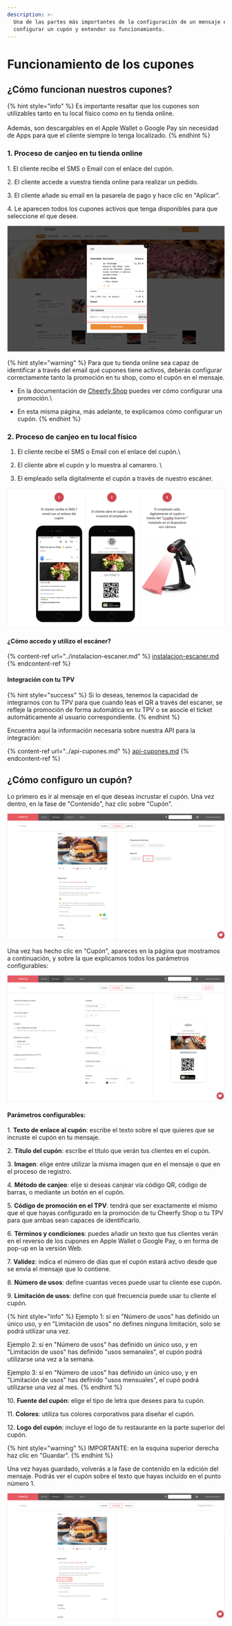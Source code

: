 ```yaml
---
description: >-
  Una de las partes más importantes de la configuración de un mensaje es la de
  configurar un cupón y entender su funcionamiento.
---
```


# Funcionamiento de los cupones

## ¿Cómo funcionan nuestros cupones?

{% hint style="info" %}
Es importante resaltar que los cupones son utilizables tanto en tu local físico como en tu tienda online. \
\
Además, son descargables en el Apple Wallet o Google Pay sin necesidad de Apps para que el cliente siempre lo tenga localizado.
{% endhint %}

### 1. Proceso de canjeo en tu tienda online

1\. El cliente recibe el SMS o Email con el enlace del cupón.

2\. El cliente accede a vuestra tienda online para realizar un pedido.

3\. El cliente añade su email en la pasarela de pago y hace clic en "Aplicar".

4\. Le aparecen todos los cupones activos que tenga disponibles para que seleccione el que desee.

![](<../../.gitbook/assets/image (124).png>)

{% hint style="warning" %}
Para que tu tienda online sea capaz de identificar a través del email qué cupones tiene activos, deberás configurar correctamente tanto la promoción en tu shop, como el cupón en el mensaje.

* En la documentación de [Cheerfy Shop](https://docs.cheerfy.com/puesta-en-marcha/crea-promociones) puedes ver cómo configurar una promoción.\

* En esta misma página, más adelante, te explicamos cómo configurar un cupón.
{% endhint %}

### 2. Proceso de canjeo en tu local físico

1. El cliente recibe el SMS o Email con el enlace del cupón.\

2. El cliente abre el cupón y lo muestra al camarero. \

3. El empleado sella digitalmente el cupón a través de nuestro escáner.

![](<../../.gitbook/assets/image (118).png>)

#### ¿Cómo accedo y utilizo el escáner?

{% content-ref url="../instalacion-escaner.md" %}
[instalacion-escaner.md](../instalacion-escaner.md)
{% endcontent-ref %}

#### Integración con tu TPV

{% hint style="success" %}
Si lo deseas, tenemos la capacidad de integrarnos con tu TPV para que cuando leas el QR a través del escaner, se refleje la promoción de forma automática en tu TPV o se asocie el ticket automáticamente al usuario correspondiente.
{% endhint %}

Encuentra aquí la información necesaria sobre nuestra API para la integración:

{% content-ref url="../api-cupones.md" %}
[api-cupones.md](../api-cupones.md)
{% endcontent-ref %}

## ¿Cómo configuro un cupón?

Lo primero es ir al mensaje en el que deseas incrustar el cupón. Una vez dentro, en la fase de "Contenido", haz clic sobre "Cupón".

![](<../../.gitbook/assets/image (117).png>)

Una vez has hecho clic en "Cupón", apareces en la página que mostramos a continuación, y sobre la que explicamos todos los parámetros configurables:

![](<../../.gitbook/assets/image (144).png>)

#### Parámetros configurables:

1\. **Texto de enlace al cupón**: escribe el texto sobre el que quieres que se incruste el cupón en tu mensaje.

2\. **Título del cupón**: escribe el título que verán tus clientes en el cupón.

3\. **Imagen**: elige entre utilizar la misma imagen que en el mensaje o que en el proceso de registro.

4\. **Método de canjeo**: elije si deseas canjear vía código QR, código de barras, o mediante un botón en el cupón.

5\. **Código de promoción en el TPV**: tendrá que ser exactamente el mismo que el que hayas configurado en la promoción de tu Cheerfy Shop o tu TPV para que ambas sean capaces de identificarlo.

6\. **Términos y condiciones**: puedes añadir un texto que tus clientes verán en el reverso de los cupones en Apple Wallet o Google Pay, o en forma de pop-up en la versión Web.

7\. **Validez**: indica el número de días que el cupón estará activo desde que se envía el mensaje que lo contiene.

8\. **Número de usos**: define cuantas veces puede usar tu cliente ese cupón.

9\. **Limitación de usos**: define con qué frecuencia puede usar tu cliente el cupón.

{% hint style="info" %}
Ejemplo 1: si en "Número de usos" has definido un único uso, y en "Limitación de usos" no defines ninguna limitación, solo se podrá utilizar una vez.

Ejemplo 2: si en "Número de usos" has definido un único uso, y en "Limitación de usos" has definido "usos semanales", el cupón podrá utilizarse una vez a la semana.

Ejemplo 3: si en "Número de usos" has definido un único uso, y en "Limitación de usos" has definido "usos mensuales", el cupó podrá utilizarse una vez al mes.
{% endhint %}

10\. **Fuente del cupón**: elige el tipo de letra que desees para tu cupón.

11\. **Colores**: utiliza tus colores corporativos para diseñar el cupón.

12\. **Logo del cupón**: incluye el logo de tu restaurante en la parte superior del cupón.

{% hint style="warning" %}
IMPORTANTE: en la esquina superior derecha haz clic en "Guardar".
{% endhint %}

Una vez hayas guardado, volverás a la fase de contenido en la edición del mensaje. Podrás ver el cupón sobre el texto que hayas incluído en el punto número 1.

![](<../../.gitbook/assets/image (114).png>)
